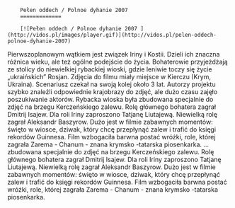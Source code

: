 
        Pełen oddech / Polnoe dyhanie 2007 
        =============
        
        [![Pełen oddech / Polnoe dyhanie 2007 ](http://vidos.pl/images/player.gif)](http://vidos.pl/pelen-oddech-polnoe-dyhanie-2007)
        
        
 Pierwszoplanowym wątkiem jest związek Iriny i Kostii. Dzieli ich znaczna różnica wieku, ale też ogólne podejście do życia. Bohaterowie przyjeżdżają ze stolicy do niewielkiej rybackiej wioski, gdzie leniwie toczy się życie „ukraińskich” Rosjan. Zdjęcia do filmu miały miejsce w Kierczu (Krym, Ukraina). Scenariusz czekał na swoją kolej około 3 lat. Autorzy projektu szybko znaleźli odpowiednie krajobrazy do zdjęć, ale dużo czasu zajęło poszukiwanie aktorów. Rybacka wioska była zbudowana specjalnie do zdjęć na brzegu Kerczeńskiego zalewu. Rolę głównego bohatera zagrał Dmitrij Isajew. Dla roli Iriny zaproszono Tatjanę Liutajewą. Niewielką rolę zagrał Aleksandr Baszyrow. Dużo jest w filmie zabawnych momentów: święto w wiosce, dziwak, który chcę przepłynąć zalew i trafić do księgi rekordów Guinnesa. Film wzbogaciła barwna postać wróżki, role, której zagrała Zarema - Chanum - znana krymsko -tatarska piosenkarka.  ... zbudowana specjalnie do zdjęć na brzegu Kerczeńskiego zalewu. Rolę głównego bohatera zagrał Dmitrij Isajew. Dla roli Iriny zaproszono Tatjanę Liutajewą. Niewielką rolę zagrał Aleksandr Baszyrow. Dużo jest w filmie zabawnych momentów: święto w wiosce, dziwak, który chcę przepłynąć zalew i trafić do księgi rekordów Guinnesa. Film wzbogaciła barwna postać wróżki, role, której zagrała Zarema - Chanum - znana krymsko -tatarska piosenkarka.
    